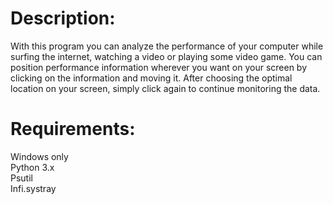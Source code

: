 # Description:
With this program you can analyze the performance of your computer while surfing the internet, watching a video or playing some video game. You can position performance information wherever you want on your screen by clicking on the information and moving it. After choosing the optimal location on your screen, simply click again to continue monitoring the data.

# Requirements:
Windows only <br />
Python 3.x <br />
Psutil <br />
Infi.systray <br />

